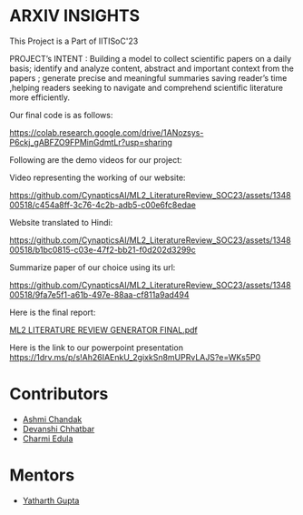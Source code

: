 # ARXIV INSIGHTS

This Project is a Part of IITISoC'23

PROJECT’s INTENT : 
Building a model to collect scientific papers on a daily basis;
identify and analyze content, abstract and important context from the papers ;
generate precise and meaningful summaries saving reader’s time ,helping readers
seeking to navigate and comprehend scientific literature more efficiently.


Our final code is as follows:

https://colab.research.google.com/drive/1ANozsys-P6ckj_gABFZO9FPMinGdmtLr?usp=sharing

Following are the demo videos for our project:

Video representing the working of our website: 

https://github.com/CynapticsAI/ML2_LiteratureReview_SOC23/assets/134800518/c454a8ff-3c76-4c2b-adb5-c00e6fc8edae


Website translated to Hindi: 

https://github.com/CynapticsAI/ML2_LiteratureReview_SOC23/assets/134800518/b1bc0815-c03e-47f2-bb21-f0d202d3299c



Summarize paper of our choice using its url:

https://github.com/CynapticsAI/ML2_LiteratureReview_SOC23/assets/134800518/9fa7e5f1-a61b-497e-88aa-cf811a9ad494




Here is the final report:

[ML2 LITERATURE REVIEW GENERATOR FINAL.pdf](https://github.com/CynapticsAI/ML2_LiteratureReview_SOC23/files/12165795/ML2.LITERATURE.REVIEW.GENERATOR.FINAL.pdf)

Here is the link to our powerpoint presentation
https://1drv.ms/p/s!Ah26IAEnkU_2gixkSn8mUPRvLAJS?e=WKs5P0



# Contributors
- [Ashmi Chandak](https://github.com/ashmi004)
- [Devanshi Chhatbar](https://github.com/devanshi00)
- [Charmi Edula](https://github.com/charmi2109)

# Mentors
- [Yatharth Gupta](https://github.com/Warlord-K)
